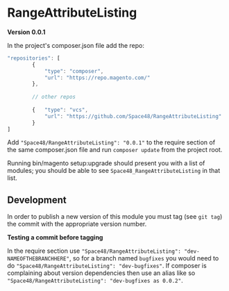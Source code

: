 # RangeAttributeListing
**Version 0.0.1**

In the project's composer.json file add the repo:

```javascript
"repositories": [
        {
            "type": "composer",
            "url": "https://repo.magento.com/"
        },
        
        // other repos
        
        {   "type": "vcs", 
            "url": "https://github.com/Space48/RangeAttributeListing" 
        }
]
```

Add `"Space48/RangeAttributeListing": "0.0.1"` to the require section of the same composer.json file and run 
`composer update` from the project root.

Running bin/magento setup:upgrade should present you with a list of modules; you should be able to see 
`Space48_RangeAttributeListing` in that list.

Development
---
In order to publish a new version of this module you must tag (see `git tag`) the commit with the appropriate version number.

__Testing a commit before tagging__

In the require section use `"Space48/RangeAttributeListing": "dev-NAMEOFTHEBRANCHHERE"`, so for a branch
named `bugfixes` you would need to do `"Space48/RangeAttributeListing": "dev-bugfixes"`. If composer is complaining about version
dependencies then use an alias like so `"Space48/RangeAttributeListing": "dev-bugfixes as 0.0.2"`.